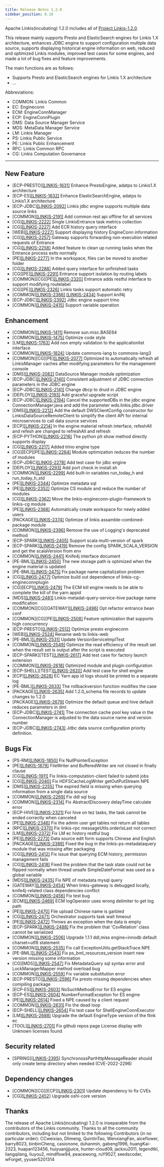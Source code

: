 ```yaml
---
title: Release Notes 1.2.0
sidebar_position: 0.18
---
```


Apache Linkis(incubating) 1.2.0 includes all of [Project Linkis-1.2.0](https://github.com/apache/incubator-linkis/projects/12).


This release mainly supports Presto and ElasticSearch engines for Linkis 1.X architecture, enhances JDBC engine to support configuration multiple data source, supports displaying historical engine information on web, reduced and optimized Linkis modules, improved test cases for some engines, and made a lot of bug fixes and feature improvements.

The main functions are as follows:
+ Supports Presto and ElasticSearch engines for Linkis 1.X architecture
+ ...

Abbreviations:
- COMMON: Linkis Common
- EC: Engineconn
- ECM: EngineConnManager
- ECP: EngineConnPlugin
- DMS: Data Source Manager Service
- MDS: MetaData Manager Service
- LM: Linkis Manager
- PS: Linkis Public Service
- PE: Linkis Public Enhancement
- RPC: Linkis Common RPC
- CG: Linkis Computation Governance

---
## New Feature
+ \[ECP-PRESTO][[LINKIS-1631]](https://github.com/apache/incubator-linkis/issues/1631) Enhance PrestoEngine, adatps to Linkis1.X architecture
+ \[ECP-ES][[LINKIS-1632]](https://github.com/apache/incubator-linkis/issues/1632) Enhance ElasticSearchEngine, adatps to Linkis1.X architecture
+ \[ECP-JDBC][[LINKIS-2092]](https://github.com/apache/incubator-linkis/issues/2092) Linkis jdbc engine supports multiple data source links
+ \[COMMON][[LINKIS-2191]](https://github.com/apache/incubator-linkis/issues/2191) Add common rest api offline for all services
+ \[CG][[LINKIS-2222]](https://github.com/apache/incubator-linkis/issues/2222) Single LinkisEntrance task metrics collection
+ \[CG][[LINKIS-2227]](https://github.com/apache/incubator-linkis/issues/2227) Add ECR history query interface
+ \[WEB][[LINKIS-2227]](https://github.com/apache/incubator-linkis/issues/2227) Support displaying history EngineConn information
+ \[CG][[LINKIS-2257]](https://github.com/apache/incubator-linkis/issues/2257) Gateway supports forwarding non-execution related requests of Entrance
+ \[CG][[LINKIS-2258]](https://github.com/apache/incubator-linkis/issues/2258) Added feature to clean up running tasks when the Entrance process exits normally
+ \[PE][[LINKIS-2277]](https://github.com/apache/incubator-linkis/pull/2277) In the workspace, files can be moved to another folder
+ \[CG][[LINKIS-2288]](https://github.com/apache/incubator-linkis/issues/2288) Added query interface for unfinished tasks
+ \[CG]\[PE][[LINKIS-2291]](https://github.com/apache/incubator-linkis/pull/2291) Entrance support isolation by routing labels
+ \[COMMON]\[CG]\[PE][[LINKIS-2320]](https://github.com/apache/incubator-linkis/issues/2320) Entrance adds restful interface to support modifying routelabel
+ \[CG]\[PE][[LINKIS-2326]](https://github.com/apache/incubator-linkis/pull/2326) Linkis tasks support automatic retry
+ \[COMMON][[LINKIS-2366]](https://github.com/apache/incubator-linkis/pull/2366) [[LINKIS-2434]](https://github.com/apache/incubator-linkis/pull/2434) Support knif4j
+ \[ECP-JDBC][[LINKIS-2392]](https://github.com/apache/incubator-linkis/pull/2392) Jdbc engine support trino
+ \[COMMON][[LINKIS-2415]](https://github.com/apache/incubator-linkis/pull/2415) Support variable operation

## Enhancement
+ \[COMMON][[LINKIS-1411]](https://github.com/apache/incubator-linkis/issues/1411) Remove sun.misc.BASE64
+ \[COMMON][[LINKIS-1475]](https://github.com/apache/incubator-linkis/issues/1475) Optimize code style
+ \[LM][[LINKIS-1763]](https://github.com/apache/incubator-linkis/issues/1763) Add non empty validation to the applicationlist interface
+ \[COMMON][[LINKIS-1824]](https://github.com/apache/incubator-linkis/issues/1824) Update commons-lang to commons-lang3
+ \[COMMON]\[CG]\[PE][[LINKIS-2077]](https://github.com/apache/incubator-linkis/issues/2077) Optimized to automatically refresh all LinkisManager caches after modifying parameters for the management console
+ \[DMS][[LINKIS-2082]](https://github.com/apache/incubator-linkis/issues/2082) DataSource Manager module optimization
+ \[ECP-JDBC][[LINKIS-2140]](https://github.com/apache/incubator-linkis/issues/2140) Consistent adjustment of JDBC connection parameters in the JDBC engine
+ \[ECP-JDBC][[LINKIS-2141]](https://github.com/apache/incubator-linkis/issues/2141) Change dbcp to druid in JDBC engine
+ \[DEPLOY][[LINKIS-2193]](https://github.com/apache/incubator-linkis/issues/2193) Add graceful upgrade script
+ \[ECP-JDBC][[LINKIS-2194]](https://github.com/apache/incubator-linkis/issues/2194) Cancel the supportedDBs in the jdbc engine ConnectionManager.java and add the parameter wds.linkis.jdbc.driver
+ \[DMS][[LINKIS-2212]](https://github.com/apache/incubator-linkis/issues/2212) Add the default DWSClientConfig constructor for LinkisDataSourceRemoteClient to simplify the client API for internal microservices to call data source services
+ \[ECP][[LINKIS-2214]](https://github.com/apache/incubator-linkis/issues/2214) In the engine material refresh interface, refeshAll and refesh are changed to refreshAll and refresh
+ \[ECP-PYTHON][[LINKIS-2216]](https://github.com/apache/incubator-linkis/issues/2216) The python plt show method directly supports display
+ \[CG][[LINKIS-2217]](https://github.com/apache/incubator-linkis/issues/2217) Added trino engine type
+ \[CG]\[ECP]\[PE][[LINKIS-2264]](https://github.com/apache/incubator-linkis/issues/2264) Module optimization reduces the number of modules
+ \[ECP-JDBC][[LINKIS-2278]](https://github.com/apache/incubator-linkis/pull/2278) Add test case for jdbc engine
+ \[DEPLOY][[LINKIS-2293]](https://github.com/apache/incubator-linkis/issues/2293) Add port check in install.sh
+ \[COMMON][[LINKIS-2299]](https://github.com/apache/incubator-linkis/pull/2299) Add built-in variables run_today_h and run_today_h_std
+ \[PE][[LINKIS-2344]](https://github.com/apache/incubator-linkis/issues/2344) Optimize metadata sql
+ \[PE][[LINKIS-2352]](https://github.com/apache/incubator-linkis/issues/2352) Optimize CS module and reduce the number of modules
+ \[CG][[LINKIS-2362]](https://github.com/apache/incubator-linkis/issues/2362) Move the linkis-engineconn-plugin-framework to linkis-cg module
+ \[PE][[LINKIS-2368]](https://github.com/apache/incubator-linkis/pull/2368) Automatically create workspace for newly added users
+ \[PACKAGE][[LINKIS-2374]](https://github.com/apache/incubator-linkis/issues/2374) Optimize of linkis assamble-combined-package module
+ \[COMMON][[LINKIS-2396]](https://github.com/apache/incubator-linkis/issues/2396) Remove the use of Logging's deprecated method
+ \[ECP-SPARK][[LINKIS-2405]](https://github.com/apache/incubator-linkis/pull/2405) Support scala multi-version of spark
+ \[ECP-SPARK][[LINKIS-2419]](https://github.com/apache/incubator-linkis/pull/2419) Remove the config SPARK_SCALA_VERSION and get the scalaVersion from env
+ \[COMMON][[LINKIS-2441]](https://github.com/apache/incubator-linkis/issues/2441) Knife4j interface document
+ \[PE-BML][[LINKIS-2450]](https://github.com/apache/incubator-linkis/issues/2450) The new storage path is optimized when the engine material is updated
+ \[PE-BML][[LINKIS-2475]](https://github.com/apache/incubator-linkis/issues/2475) Fix package name capitalization problem
+ \[CG][[LINKIS-2477]](https://github.com/apache/incubator-linkis/pull/2477) Optimize build out dependence of linkis-cg-engineconnplugin
+ \[CG]\[ECP][[LINKIS-2479]](https://github.com/apache/incubator-linkis/pull/2479) The ECM kill engine needs to be able to complete the kill of the yarn appid
+ \[MDS][[LINKIS-2481]](https://github.com/apache/incubator-linkis/issues/2481) Linkis-metadat-query-service-hive package name modification
+ \[COMMON]\[CG]\[GATEWAY][[LINKIS-2496]](https://github.com/apache/incubator-linkis/pull/2496) Opt refactor entrance bean conf
+ \[COMMON]\[CG]\[PE][[LINKIS-2508]](https://github.com/apache/incubator-linkis/pull/2508) Feature optimization that supports high concurrency
+ \[ECP-PRESTO][[LINKIS-2512]](https://github.com/apache/incubator-linkis/pull/2512) Optimize presto engineconn
+ \[WEB][[LINKIS-2524]](https://github.com/apache/incubator-linkis/pull/2524) Rename web to linkis-web
+ \[PE-BML][[LINKIS-2531]](https://github.com/apache/incubator-linkis/pull/2531) Update VersionServiceImplTest
+ \[COMMON][[LINKIS-2549]](https://github.com/apache/incubator-linkis/issues/2549) Optimize the read efficiency of the result set when the result set is output after the script is executed
+ \[ECP-SPARK]\[TEST][[LINKIS-2617]](https://github.com/apache/incubator-linkis/pull/2617) Add test case for factory launch extension
+ \[COMMON][[LINKIS-2618]](https://github.com/apache/incubator-linkis/pull/2618) Optimized module and plugin configuration
+ \[ECP-SHELL]\[TEST][[LINKIS-2620]](https://github.com/apache/incubator-linkis/pull/2620) Add test case for shell engine
+ \[ECP][[LINKIS-2628]](https://github.com/apache/incubator-linkis/issues/2628) EC Yarn app id logs should be printed to a separate log
+ \[PE-BML][[LINKIS-2633]](https://github.com/apache/incubator-linkis/issues/2633) The rollbackversion function modifies the case
+ \[PACKAGE][[LINKIS-2635]](https://github.com/apache/incubator-linkis/pull/2635) Add 1.2.0_schema file records to update changes to 1.2.0
+ \[PACKAGE][[LINKIS-2679]](https://github.com/apache/incubator-linkis/issues/2679) Optimize the default queue and hive default reduces parameters in dml
+ \[ECP-JDBC][[LINKIS-2741]](https://github.com/apache/incubator-linkis/issues/2741) The connection cache pool key value in the ConnectionManager is adjusted to the data source name and version number
+ \[ECP-JDBC][[LINKIS-2743]](https://github.com/apache/incubator-linkis/issues/2743) Jdbc data source configuration priority definition.

## Bugs Fix
+ \[PS-RM][[LINKIS-1850]](https://github.com/apache/incubator-linkis/pull/1850) Fix NullPointerException
+ \[PE][[LINKIS-1879]](https://github.com/apache/incubator-linkis/issues/1879) FileWriter and BufferedWriter are not closed in finally clause
+ \[CG][[LINKIS-1911]](https://github.com/apache/incubator-linkis/issues/1911) Fix linkis-computation-client failed to submit jobs
+ \[CG][[LINKIS-2040]](https://github.com/apache/incubator-linkis/issues/2040) Fix HDFSCacheLogWriter getOutPutStream NPE
+ \[DMS][[LINKIS-2255]](https://github.com/apache/incubator-linkis/issues/2255) The expired field is missing when querying information from a single data source
+ \[COMMON][[LINKIS-2269]](https://github.com/apache/incubator-linkis/pull/2269) Fix ddl sql bug
+ \[COMMON][[LINKIS-2314]](https://github.com/apache/incubator-linkis/issues/2314) Fix AbstractDiscovery delayTime calculate error
+ \[ECP-HIVE][[LINKIS-2321]](https://github.com/apache/incubator-linkis/issues/2321) For hive on tez tasks, the task cannot be ended correctly when canceled
+ \[PE][[LINKIS-2346]](https://github.com/apache/incubator-linkis/issues/2346) Fix the admin user get tables not return all tables
+ \[RPC][[LINKIS-2370]](https://github.com/apache/incubator-linkis/issues/2370) Fix linkis-rpc messageUtils.orderIsLast not correct
+ \[LM][[LINKIS-2372]](https://github.com/apache/incubator-linkis/pull/2372) Fix LM ec history restful bug
+ \[PE][[LINKIS-2273]](https://github.com/apache/incubator-linkis/issues/2273) Data source edit form supports Chinese and English
+ \[PACKAGE][[LINKIS-2389]](https://github.com/apache/incubator-linkis/issues/2389) Fixed the bug in the linkis-ps-metadataquery module that was missing after packaging
+ \[CG][[LINKIS-2412]](https://github.com/apache/incubator-linkis/issues/2412) Fix issue that querying ECM history, permission management fails
+ \[CG][[LINKIS-2418]](https://github.com/apache/incubator-linkis/pull/2418) Fixed the problem that the task state could not be flipped normally when thread unsafe SimpleDateFormat was used as a global variable
+ \[MDS][[LINKIS-2435]](https://github.com/apache/incubator-linkis/issues/2435) Fix NPE of metadata mysql query
+ \[GATEWAY][[LINKIS-2454]](https://github.com/apache/incubator-linkis/issues/2454) When linkis-gateway is debugged locally, knife4j-related class dependencies conflict
+ \[COMMON][[LINKIS-2456]](https://github.com/apache/incubator-linkis/issues/2456) Fix test bug
+ \[ECM][[LINKIS-2469]](https://github.com/apache/incubator-linkis/issues/2469) ECM logOperator uses wrong delimiter to get log path
+ \[PE][[LINKIS-2470]](https://github.com/apache/incubator-linkis/issues/2470) File upload Chinese name is garbled
+ \[CG][[LINKIS-2471]](https://github.com/apache/incubator-linkis/issues/2471) Orchestrator supports task wait timeout
+ \[PE][[LINKIS-2472]](https://github.com/apache/incubator-linkis/issues/2472) Throws an exception when the data is empty
+ \[ECP-SPARK][[LINKIS-2488]](https://github.com/apache/incubator-linkis/issues/2488) Fix the problem that 'CsvRelation' class cannot be serialized
+ \[COMMON][[LINKIS-2506]](https://github.com/apache/incubator-linkis/issues/2506) Upgrade 1.1.1 ddl,miss engine=innodb default charset=utf8 statement
+ \[COMMON][[LINKIS-2535]](https://github.com/apache/incubator-linkis/issues/2535) Fix call ExceptionUtils.getStackTrace NPE
+ \[PE-BML][[LINKIS-2543]](https://github.com/apache/incubator-linkis/pull/2543) Fix ps_bml_resources_version insert new version missing some information
+ \[CG]\[MDS][[LINKIS-2547]](https://github.com/apache/incubator-linkis/pull/2547) Fix MetadataQuery sql syntax error and LockManagerMapper method overload bug
+ \[COMMON][[LINKIS-2559]](https://github.com/apache/incubator-linkis/issues/2559) Fix variable substitution error
+ \[ECP-PRESTO][[LINKIS-2596]](https://github.com/apache/incubator-linkis/issues/2596) Fix presto missing dependencies when compiling package
+ \[ECP-ES][[LINKIS-2603]](https://github.com/apache/incubator-linkis/issues/2603) NoSuchMethodError for ES engine
+ \[ECP-ES][[LINKIS-2604]](https://github.com/apache/incubator-linkis/issues/2604) NumberFormatException for ES engine
+ \[PE][[LINKIS-2614]](https://github.com/apache/incubator-linkis/issues/2614) Fixed a NPE caused by a client request
+ \[COMMON][[LINKIS-2631]](https://github.com/apache/incubator-linkis/pull/2631) Fix the dead loop
+ \[ECP-SHELL][[LINKIS-2654]](https://github.com/apache/incubator-linkis/pull/2654) Fix test case for ShellEngineConnExecutor
+ \[LM][[LINKIS-2688]](https://github.com/apache/incubator-linkis/issues/2688) Upgrade the default EngineType version of the flink ec
+ \[TOOL][[LINKIS-2701]](https://github.com/apache/incubator-linkis/issues/2701) Fix github repos page License display with Unknown licenses found

## Security related
+ \[SPRING][[LINKIS-2395]](https://github.com/apache/incubator-linkis/issues/2395) SynchronossPartHttpMessageReader should only create temp directory when needed (CVE-2022-2296)

## Dependency changes
+ \[COMMON]\[CG]\[ECP][[LINKIS-2301]](https://github.com/apache/incubator-linkis/pull/2301) Update dependency to fix CVEs
+ \[CG][[LINKIS-2452]](https://github.com/apache/incubator-linkis/issues/2452) Upgrade oshi-core version

## Thanks
The release of Apache Linkis(incubating) 1.2.0 is inseparable from the contributors of the Linkis community. Thanks to all the community contributors, including but not limited to the following Contributors (in no particular order): CCweixiao, Dlimeng, QuintinTao, WenxiangFan, aiceflower, barry8023, binbinCheng, casionone, duhanmin, gabeng1996, huangKai-2323, huapan123456, huiyuanjjjjuice, hunter-cloud09, jackxu2011, legendtkl, liangqilang, liuyou2, mindflow94, peacewong, ruY9527, seedscoder, wForget, yyuser5201314